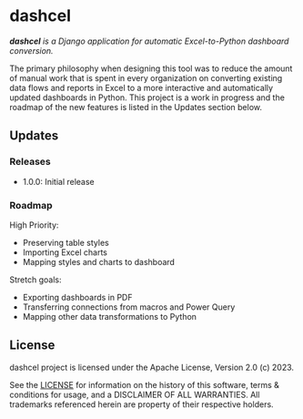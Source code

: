 # dashcel

_**dashcel** is a Django application for automatic Excel-to-Python dashboard conversion._

The primary philosophy when designing this tool was to reduce the amount of manual work that is spent in every organization on converting existing data flows and reports in Excel to a more interactive and automatically updated dashboards in Python. This project is a work in progress and the roadmap of the new features is listed in the Updates section below.

## Updates
### Releases

- 1.0.0: Initial release

### Roadmap
High Priority:
- Preserving table styles
- Importing Excel charts
- Mapping styles and charts to dashboard

Stretch goals:
- Exporting dashboards in PDF
- Transferring connections from macros and Power Query
- Mapping other data transformations to Python

## License

dashcel project is licensed under the Apache License, Version 2.0 (c) 2023.

See the [LICENSE](/LICENSE) for information on the history of this software, terms & conditions for usage, and a DISCLAIMER OF ALL WARRANTIES. All trademarks referenced herein are property of their respective holders.
